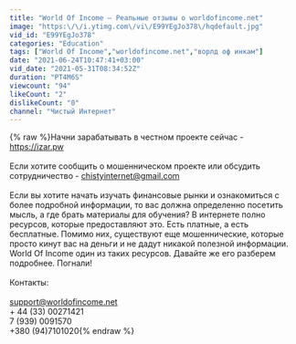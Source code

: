```yaml
---
title: "World Of Income – Реальные отзывы о worldofincome.net"
image: "https:\/\/i.ytimg.com\/vi\/E99YEgJo378\/hqdefault.jpg"
vid_id: "E99YEgJo378"
categories: "Education"
tags: ["World Of Income","worldofincome.net","ворлд оф инкам"]
date: "2021-06-24T10:47:41+03:00"
vid_date: "2021-05-31T08:34:52Z"
duration: "PT4M6S"
viewcount: "94"
likeCount: "2"
dislikeCount: "0"
channel: "Чистый Интернет"
---
```

{% raw %}Начни зарабатывать в честном проекте сейчас - <a rel="nofollow" target="blank" href="https://izar.pw">https://izar.pw</a><br /><br />Если хотите сообщить о мошенническом проекте или обсудить сотрудничество - chistyinternet@gmail.com<br /><br />Если вы хотите начать изучать финансовые рынки и ознакомиться с более подробной информации, то вас должна определенно посетить мысль, а где брать материалы для обучения? В интернете полно ресурсов, которые предоставляют это. Есть платные, а есть бесплатные. Помимо них, существуют еще мошеннические, которые просто кинут вас на деньги и не дадут никакой полезной информации. World Of Income один из таких ресурсов. Давайте же его разберем подробнее. Погнали!<br /><br />Контакты:<br /><br />support@worldofincome.net<br />+ 44 (33) 00271421<br />7 (939) 0091570<br /> +380 (94)7101020{% endraw %}
